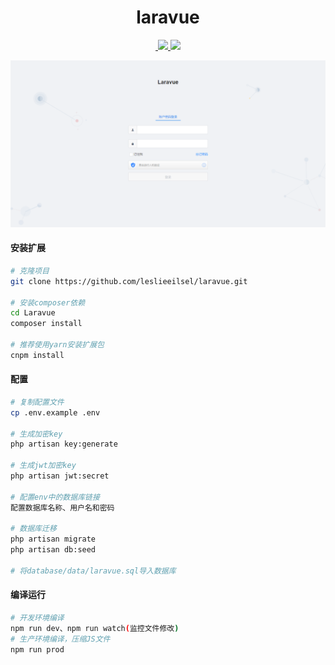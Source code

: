 <div align="center">
  <h1>
    laravue
  </h1>
  <p align="center">
    <a href="#">
      <img src="https://img.shields.io/badge/php-%3E%3D7.2.5-blue" alt=""/>
    </a>
    <a href="https://github.com/leslieeilsel/laravue-next/issues" target="_blank">
      <img src="https://img.shields.io/github/issues/leslieeilsel/laravue-next"/>
    </a>
    <a href="https://github.com/leslieeilsel/laravue-next/commits/master" target="_blank">
      <img src="https://img.shields.io/github/last-commit/leslieeilsel/laravue-next?style=flat"/>
    </a>
  </p>
</div>

![登录页](./storage/screenshot/login.png)


#### 安装扩展

```bash
# 克隆项目
git clone https://github.com/leslieeilsel/laravue.git

# 安装composer依赖
cd Laravue
composer install

# 推荐使用yarn安装扩展包
cnpm install
```
#### 配置

```bash
# 复制配置文件
cp .env.example .env

# 生成加密key
php artisan key:generate

# 生成jwt加密key
php artisan jwt:secret

# 配置env中的数据库链接
配置数据库名称、用户名和密码

# 数据库迁移
php artisan migrate
php artisan db:seed

# 将database/data/laravue.sql导入数据库
```

#### 编译运行

```bash
# 开发环境编译
npm run dev、npm run watch(监控文件修改)
# 生产环境编译，压缩JS文件
npm run prod
```

